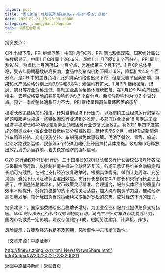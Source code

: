 ```yaml
---
layout: post
title: "周度策略：稳增长政策陆续加码 推动市场逐步企稳"
date: 2022-02-21 15:23:00 +0800
categories: zhongyuanzhengquan
tags: 中原证券新闻
---
```

<p>投资要点：</p>
 <p>CPI 小幅下降，PPI 继续回落。中国1 月份CPI、PPI 同比涨幅双降。国家统计局公布数据显示，中国1 月CPI 同比涨0.9%，涨幅比上月回落0.6 个百分点。PPI 同比涨9.1%，涨幅比上月回落1.2 个百分点，为连续第三个月下行。1 月CPI总体平稳，受去年同期基数较高影响，食品中的猪肉价格下降41.6%，降幅扩大4.9 个百分点，是CPI 中的主要负项，此外鲜菜价格也出现下降；但是受春节因素影响，鲜果和水产品价格分别上涨9.9%和8.8%，涨幅均有扩大。1 月PPI 继续回落，煤炭、钢材等行业价格走低，带动工业品价格整体继续回落。在1 月份9.1%的同比涨幅中，去年价格变动的翘尾影响约为9.3 个百分点，新涨价影响约为-0.2 个百分点。预计一季度整体通胀压力不大，PPI 继续呈现高位震荡回落的态势。</p>
 <p>稳增长政策陆续加码推进。针对当前经济下行压力，以及制约工业经济运行的掣肘问题和服务业领域一些特殊困难行业遇到的难题，多部门联合出台18 项促进工业经济平稳增长和43项促进服务业领域困难行业恢复发展政策。将2021 年四季度实施的制造业中小微企业延缓缴纳部分税费政策，延续实施6个月；继续实施新能源汽车购置补贴、充电设施奖补、车船税减免优惠政策。明确了餐饮、零售、旅游、公路水路铁路运输、民航等5 个特殊困难行业纾困扶持具体措施。政府向市场释放出政策发力适当靠前、着力稳定经济的强烈信号。</p>
 <p>G20 央行会议呼吁协同行动。二十国集团(G20)财长和央行行长会议公报呼吁各成员采取协同行动，以控制疫情并推进全球经济复苏。各成员承诺将维护金融稳定和长期可持续性。在制定支持经济恢复政策时，根据具体情况，做到计划周详、充分沟通，避免下行风险和负面溢出效应。央行行长易纲在G20财长和央行行长会议上表示，中国通胀总体温和，货币政策灵活精准、合理适度，服务实体经济的质量和效率不断提升，将保持稳健的货币政策灵活适度，加大跨周期调节力度，推动经济高质量发展。预计我国货币政策继续采取相对宽松的态势，应对经济下行的压力。</p>
 <p>投资建议：。国家部委陆续出台稳增长增持，为工业企业和服务业提供更多支持措施。G20 财长和央行行长会议强调协同行动。乌克兰冲突对海外市场构成压力，国内市场或受一定影响。建议仓位维持6 成，短期关注建筑、计算机、非银。</p>
 <p>风险提示：政策及经济数据不及预期，风险事件冲击市场流动性。</p><p class="em_media">（文章来源：中原证券）</p>

<http://finews.zning.xyz/html_News/NewsShare.html?infoCode=NW202202212283206211>

[返回中原证券新闻](//finews.withounder.com/category/zhongyuanzhengquan.html)｜[返回首页](//finews.withounder.com/)